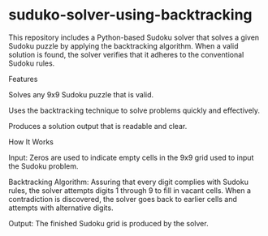 # suduko-solver-using-backtracking
This repository includes a Python-based Sudoku solver that solves a given Sudoku puzzle by applying the backtracking algorithm. When a valid solution is found, the solver verifies that it adheres to the conventional Sudoku rules.

Features

Solves any 9x9 Sudoku puzzle that is valid.

Uses the backtracking technique to solve problems quickly and effectively.

Produces a solution output that is readable and clear.

How It Works

Input: Zeros are used to indicate empty cells in the 9x9 grid used to input the Sudoku problem.

Backtracking Algorithm: Assuring that every digit complies with Sudoku rules, the solver attempts digits 1 through 9 to fill in vacant cells. When a contradiction is discovered, the solver goes back to earlier cells and attempts with alternative digits.

Output: The finished Sudoku grid is produced by the solver.
